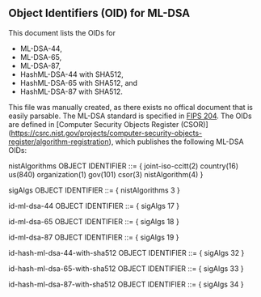 Object Identifiers (OID) for ML-DSA
-----------------------------------
This document lists the OIDs for
- ML-DSA-44,
- ML-DSA-65,
- ML-DSA-87,
- HashML-DSA-44 with SHA512,
- HashML-DSA-65 with SHA512, and
- HashML-DSA-87 with SHA512.

This file was manually created, as there exists no offical document that is easily parsable.
The ML-DSA standard is specified in [FIPS 204](https://nvlpubs.nist.gov/nistpubs/FIPS/NIST.FIPS.204.pdf).
The OIDs are defined in [Computer Security Objects Register (CSOR)]
(https://csrc.nist.gov/projects/computer-security-objects-register/algorithm-registration),
which publishes the following ML-DSA OIDs:

nistAlgorithms OBJECT IDENTIFIER ::= { joint-iso-ccitt(2) country(16) us(840) organization(1) gov(101) csor(3) nistAlgorithm(4) }

sigAlgs OBJECT IDENTIFIER ::= { nistAlgorithms 3 }

id-ml-dsa-44 OBJECT IDENTIFIER ::= { sigAlgs 17 }

id-ml-dsa-65 OBJECT IDENTIFIER ::= { sigAlgs 18 }

id-ml-dsa-87 OBJECT IDENTIFIER ::= { sigAlgs 19 }

id-hash-ml-dsa-44-with-sha512 OBJECT IDENTIFIER ::= { sigAlgs 32 }

id-hash-ml-dsa-65-with-sha512 OBJECT IDENTIFIER ::= { sigAlgs 33 }

id-hash-ml-dsa-87-with-sha512 OBJECT IDENTIFIER ::= { sigAlgs 34 }

